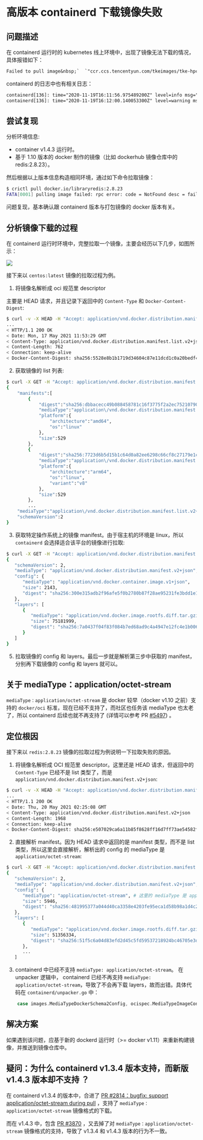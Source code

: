 # 高版本 containerd 下载镜像失败

## 问题描述

在 containerd 运行时的 kubernetes 线上环境中，出现了镜像无法下载的情况，具体报错如下：

```txt
Failed to pull image&nbsp;`  `"ccr.ccs.tencentyun.com/tkeimages/tke-hpc-controller:v1.0.0"`  `: rpc error: code = NotFound desc = failed to pull and unpack image&nbsp;`  `"ccr.ccs.tencentyun.com/tkeimages/tke-hpc-controller:v1.0.0"`  `: failed to unpack image on snapshotter overlayfs: failed to extract layer sha256:d72a74c56330b347f7d18b64d2effd93edd695fde25dc301d52c37efbcf4844e: failed to get reader from content store: content digest sha256:2bf487c4beaa6fa7ea6e46ec1ff50029024ebf59f628c065432a16a940792b58: not found
```

containerd 的日志中也有相关日志：

```txt
containerd[136]: time="2020-11-19T16:11:56.975489200Z" level=info msg="PullImage \"redis:2.8.23\""
containerd[136]: time="2020-11-19T16:12:00.140053300Z" level=warning msg="reference for unknown type: application/octet-stream" digest="sha256:481995377a044d40ca3358e4203fe95eca1d58b98a1d4c2d9cec51c0c4569613" mediatype=application/octet-stream size=5946
```

## 尝试复现

分析环境信息:

* container v1.4.3 运行时。
* 基于 1.10 版本的 docker 制作的镜像（比如 dockerhub 镜像仓库中的 redis:2.8.23）。

然后根据以上版本信息构造相同环境，通过如下命令拉取镜像：

```bash
$ crictl pull docker.io/libraryredis:2.8.23
FATA[0001] pulling image failed: rpc error: code = NotFound desc = failed to pull and unpack image "docker.io/library/redis:2.8.23": failed to unpack image on snapshotter overlayfs: failed to extract layer sha256:4dcab49015d47e8f300ec33400a02cebc7b54cadd09c37e49eccbc655279da90: failed to get reader from content store: content digest sha256:51f5c6a04d83efd2d45c5fd59537218924bc46705e3de6ffc8bc07b51481610b: not found
```

问题复现，基本确认跟 containerd 版本与打包镜像的 docker 版本有关。

## 分析镜像下载的过程

在 containerd 运行时环境中，完整拉取一个镜像，主要会经历以下几步，如图所示：

![](https://image-host-1251893006.cos.ap-chengdu.myqcloud.com/2023%2F09%2F25%2F20230925154119.png)

接下来以 `centos:latest` 镜像的拉取过程为例。

1. 将镜像名解析成 oci 规范里 descriptor

主要是 HEAD 请求，并且记录下返回中的 `Content-Type` 和 `Docker-Content-Digest`:

```bash
$ curl -v -X HEAD -H "Accept: application/vnd.docker.distribution.manifest.v2+json, application/vnd.docker.distribution.manifest.list.v2+json, application/vnd.oci.image.manifest.v1+json, application/vnd.oci.image.index.v1+json, */*" https://mirror.ccs.tencentyun.com/v2/library/centos/manifests/latest?ns=docker.io
...
< HTTP/1.1 200 OK
< Date: Mon, 17 May 2021 11:53:29 GMT
< Content-Type: application/vnd.docker.distribution.manifest.list.v2+json
< Content-Length: 762
< Connection: keep-alive
< Docker-Content-Digest: sha256:5528e8b1b1719d34604c87e11dcd1c0a20bedf46e83b5632cdeac91b8c04efc1
```

2. 获取镜像的 list 列表:

```bash
$ curl -X GET -H "Accept: application/vnd.docker.distribution.manifest.list.v2+json"  https://mirror.ccs.tencentyun.com/v2/library/centos/manifests/sha256:5528e8b1b1719d34604c87e11dcd1c0a20bedf46e83b5632cdeac91b8c04efc1
{
    "manifests":[
        {
            "digest":"sha256:dbbacecc49b088458781c16f3775f2a2ec7521079034a7ba499c8b0bb7f86875",
            "mediaType":"application\/vnd.docker.distribution.manifest.v2+json",
            "platform":{
                "architecture":"amd64",
                "os":"linux"
            },
            "size":529
        },
        {
            "digest":"sha256:7723d6b5d15b1c64d0a82ee6298c66cf8c27179e1c8a458e719041ffd08cd091",
            "mediaType":"application\/vnd.docker.distribution.manifest.v2+json",
            "platform":{
                "architecture":"arm64",
                "os":"linux",
                "variant":"v8"
            },
            "size":529
        },
        ...
    "mediaType":"application\/vnd.docker.distribution.manifest.list.v2+json",
    "schemaVersion":2
}
```

3. 获取特定操作系统上的镜像 manifest。由于宿主机的环境是 linux，所以 `containerd` 会选择适合该平台的镜像进行拉取:

```bash
$ curl -X GET -H "Accept: application/vnd.docker.distribution.manifest.v2+json"  https://mirror.ccs.tencentyun.com/v2/library/centos/manifests/sha256:dbbacecc49b08458781c16f3775f2a2ec7521079034a7ba499c8b0bb7f86875
{
   "schemaVersion": 2,
   "mediaType": "application/vnd.docker.distribution.manifest.v2+json",
   "config": {
      "mediaType": "application/vnd.docker.container.image.v1+json",
      "size": 2143,
      "digest": "sha256:300e315adb2f96afe5f0b2780b87f28ae95231fe3bdd1e16b9ba606307728f55"
   },
   "layers": [
      {
         "mediaType": "application/vnd.docker.image.rootfs.diff.tar.gzip",
         "size": 75181999,
         "digest": "sha256:7a0437f04f83f084b7ed68ad9c4a4947e12fc4e1b006b38129bac89114ec3621"
      }
   ]
}
```

5. 拉取镜像的 config 和 layers。最后一步就是解析第三步中获取的 manifest，分别再下载镜像的 config 和 layers 就可以。

## 关于 mediaType：application/octet-stream

`mediaType：application/octet-stream` 是 docker 较早（docker v1.10 之前）支持的 `docker/oci` 标准，现在已经不支持了，而社区也任务该 mediaType 也太老了，所以 containerd 后续也就不再支持了 (详情可以参考 PR [#5497](https://github.com/containerd/containerd/pull/5497)) 。

## 定位根因

接下来以 `redis:2.8.23` 镜像的拉取过程为例说明一下拉取失败的原因。

1. 将镜像名解析成 OCI 规范里 descriptor。这里还是 HEAD 请求，但返回中的 `Content-Type` 已经不是 list 类型了，而是 `application/vnd.docker.distribution.manifest.v2+json`:

```bash
$ curl -v -X HEAD -H "Accept: application/vnd.docker.distribution.manifest.v2+json, application/vnd.docker.distribution.manifest.list.v2+json, application/vnd.oci.image.manifest.v1+json, application/vnd.oci.image.index.v1+json, */*" https://mirror.ccs.tencentyun.com/v2/library/redis/manifests/2.8.23?ns=docker.io
...
< HTTP/1.1 200 OK
< Date: Thu, 20 May 2021 02:25:08 GMT
< Content-Type: application/vnd.docker.distribution.manifest.v2+json 
< Content-Length: 1968
< Connection: keep-alive
< Docker-Content-Digest: sha256:e507029ca6a11b85f8628ff16d7ff73ae54582f16fd757e64431f5ca6d27a13c
```

2. 直接解析 manifest。因为 HEAD 请求中返回的是 manifest 类型，而不是 list 类型，所以这里会直接解析，解析出的 config 的 mediaType 是 `application/octet-stream`:

```bash
$ curl -X GET -H "Accept: application/vnd.docker.distribution.manifest.v2+json"  https://mirror.ccs.tencentyun.com/v2/library/redis/manifests/sha256:e507029ca6a11b85f8628ff16d7ff73ae54582f16fd757e64431f5ca6d27a13c
{
   "schemaVersion": 2,
   "mediaType": "application/vnd.docker.distribution.manifest.v2+json",
   "config": {
      "mediaType": "application/octet-stream", # 这里的 mediaType 是 application/octet-stream
      "size": 5946,
      "digest": "sha256:481995377a044d40ca3358e4203fe95eca1d58b98a1d4c2d9cec51c0c4569613"
   },
   "layers": [
      {
         "mediaType": "application/vnd.docker.image.rootfs.diff.tar.gzip",
         "size": 51356334,
         "digest": "sha256:51f5c6a04d83efd2d45c5fd59537218924bc46705e3de6ffc8bc07b51481610b"
      },
      ...
   ]
```

3. containerd 中已经不支持 `mediaType: application/octet-stream`。 在 unpacker 逻辑中， containerd 已经不再支持 `mediaType: application/octet-stream`，导致了不会再下载 layers，故而出错。具体代码在 `containerd/unpacker.go` 中：

```go
    case images.MediaTypeDockerSchema2Config, ocispec.MediaTypeImageConfig:
```

## 解决方案

如果遇到该问题，应基于新的 dockerd 运行时（>= docker v1.11）来重新构建镜像，并推送到镜像仓库中。

## 疑问：为什么 containerd v1.3.4 版本支持，而新版 v1.4.3 版本却不支持 ？

在 containerd v1.3.4 的版本中，合进了 [PR #2814：bugfix: support application/octet-stream during pull](https://github.com/containerd/containerd/pull/2814) ，支持了 `mediaType：application/octet-stream` 镜像格式的下载。

而在 v1.4.3 中，包含 [PR #3870](https://github.com/containerd/containerd/pull/3870) ，又去掉了对 `mediaType：application/octet-stream` 镜像格式的支持，导致了 v1.3.4 和 v1.4.3 版本的行为不一致。
